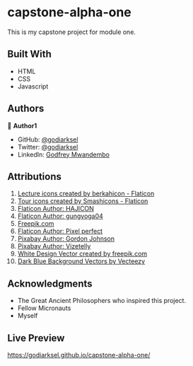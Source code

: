 # capstone-alpha-one

This is my capstone project for module one.

## Built With
- HTML
- CSS
- Javascript


## Authors

👤 **Author1**

- GitHub: [@godiarksel](https://github.com/githubhandle)
- Twitter: [@godiarksel](https://twitter.com/twitterhandle)
- LinkedIn: [Godfrey Mwandembo](https://linkedin.com/in/godfrey-mwandembo-045667127/)


##  Attributions

   1. [Lecture icons created by berkahicon - Flaticon](https://www.flaticon.com/free-icons/lecture)
   2. [Tour icons created by Smashicons - Flaticon](https://www.flaticon.com/free-icons/tour)
   3. [Flaticon Author: HAJICON](https://www.flaticon.com/authors/hajicon)
   4. [Flaticon Author: gungyoga04](https://www.flaticon.com/authors/gungyoga04)
   5. [Freepik.com](https://www.freepik.com)
   6. [Flaticon Author: Pixel perfect](https://www.flaticon.com/authors/pixel-perfect)
   7. [Pixabay Author: Gordon Johnson](https://pixabay.com/users/gdj-1086657/?utm_source=link-attribution&amp;utm_medium=referral&amp;utm_campaign=image&amp;utm_content=5650230)
   8. [Pixabay Author: Vizetelly](https://pixabay.com/users/vizetelly-6208731/?utm_source=link-attribution&amp;utm_medium=referral&amp;utm_campaign=image&amputm_content=6363862)
   9. [White Design Vector created by freepik.com](https://www.freepik.com/vectors/white-design)
   10. [Dark Blue Background Vectors by Vecteezy](https://www.vecteezy.com/free-vector/dark-blue-background)



## Acknowledgments

- The Great Ancient Philosophers who inspired this project. 
- Fellow Micronauts
- Myself

## Live Preview

https://godiarksel.github.io/capstone-alpha-one/
